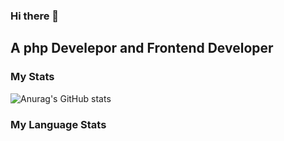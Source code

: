 ### Hi there 👋
<h2>A php Develepor and Frontend Developer</h2>


<h3>My Stats</h3>

![Anurag's GitHub stats](https://github-readme-stats.vercel.app/api?username=justizha&show_icons=true&theme=cobalt)

<h3>My Language Stats</h3>
